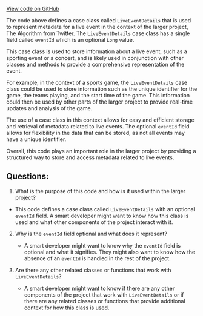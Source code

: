 [View code on GitHub](https://github.com/misbahsy/the-algorithm/product-mixer/core/src/main/scala/com/twitter/product_mixer/core/model/marshalling/response/urt/metadata/LiveEventDetails.scala)

The code above defines a case class called `LiveEventDetails` that is used to represent metadata for a live event in the context of the larger project, The Algorithm from Twitter. The `LiveEventDetails` case class has a single field called `eventId` which is an optional `Long` value. 

This case class is used to store information about a live event, such as a sporting event or a concert, and is likely used in conjunction with other classes and methods to provide a comprehensive representation of the event. 

For example, in the context of a sports game, the `LiveEventDetails` case class could be used to store information such as the unique identifier for the game, the teams playing, and the start time of the game. This information could then be used by other parts of the larger project to provide real-time updates and analysis of the game.

The use of a case class in this context allows for easy and efficient storage and retrieval of metadata related to live events. The optional `eventId` field allows for flexibility in the data that can be stored, as not all events may have a unique identifier. 

Overall, this code plays an important role in the larger project by providing a structured way to store and access metadata related to live events.
## Questions: 
 1. What is the purpose of this code and how is it used within the larger project?
   - This code defines a case class called `LiveEventDetails` with an optional `eventId` field. A smart developer might want to know how this class is used and what other components of the project interact with it.

2. Why is the `eventId` field optional and what does it represent?
   - A smart developer might want to know why the `eventId` field is optional and what it signifies. They might also want to know how the absence of an `eventId` is handled in the rest of the project.

3. Are there any other related classes or functions that work with `LiveEventDetails`?
   - A smart developer might want to know if there are any other components of the project that work with `LiveEventDetails` or if there are any related classes or functions that provide additional context for how this class is used.